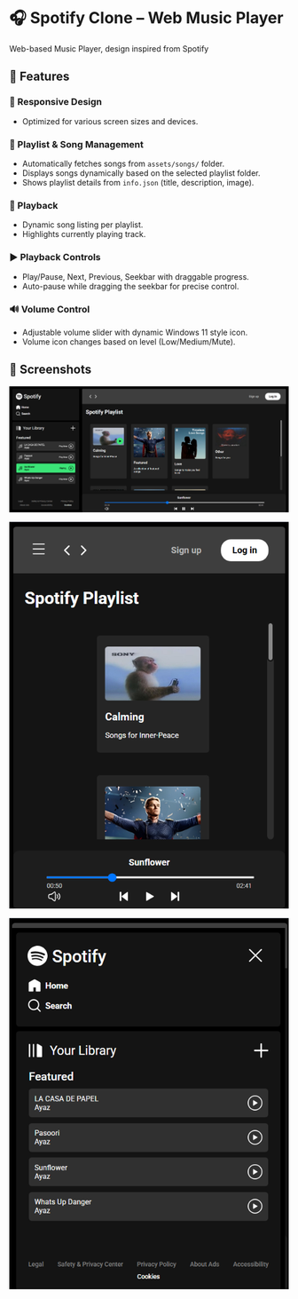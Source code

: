 # 🎧 Spotify Clone – Web Music Player
Web-based Music Player, design inspired from Spotify

## 🚀 Features

### 📱 Responsive Design
- Optimized for various screen sizes and devices.

### 📂 Playlist & Song Management
- Automatically fetches songs from `assets/songs/` folder.
- Displays songs dynamically based on the selected playlist folder.
- Shows playlist details from `info.json` (title, description, image).

### 🎵 Playback
- Dynamic song listing per playlist.
- Highlights currently playing track.

### ▶️ Playback Controls
- Play/Pause, Next, Previous, Seekbar with draggable progress.
- Auto-pause while dragging the seekbar for precise control.

### 🔊 Volume Control
- Adjustable volume slider with dynamic Windows 11 style icon.
- Volume icon changes based on level (Low/Medium/Mute).

## 📸 Screenshots
![Desktop Preview](Output1.png)

![Mobile Preview](Output2.png)

![Mobile Preview: Hamburger Menu](Output3.png)
